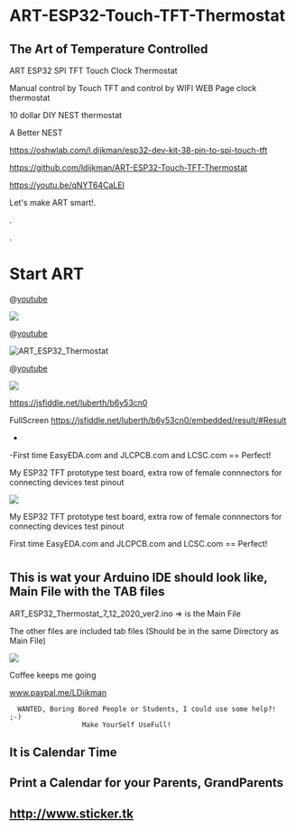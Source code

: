 # ART-ESP32-Touch-TFT-Thermostat

## The Art of Temperature Controlled

ART ESP32 SPI TFT Touch Clock Thermostat

Manual control by Touch TFT and control by WIFI WEB Page clock thermostat

10 dollar DIY NEST thermostat

A Better NEST

https://oshwlab.com/l.dijkman/esp32-dev-kit-38-pin-to-spi-touch-tft

https://github.com/ldijkman/ART-ESP32-Touch-TFT-Thermostat


https://youtu.be/qNYT64CaLEI




Let's make ART smart!.

.

.
#
# Start ART

@[youtube](http://youtu.be/qNYT64CaLEI)

<img src="https://image.easyeda.com/pullimage/0pvffSdQuBwEW5eRixJsPd3uQcttBgp2v1z47P3t.jpeg">

@[youtube](http://youtu.be/qNYT64CaLEI)

![ART_ESP32_Thermostat](https://user-images.githubusercontent.com/45427770/101690375-8d377400-3a6d-11eb-8191-ab8abd6a1b2d.png)

@[youtube](http://youtu.be/qNYT64CaLEI)

<img src="https://image.easyeda.com/pullimage/A4bHd1cMRSmGSywTSo8FhNrSkIzuRznVZiUuAgie.jpeg">

https://jsfiddle.net/luberth/b6y53cn0

FullScreen https://jsfiddle.net/luberth/b6y53cn0/embedded/result/#Result

-

-First time EasyEDA.com and JLCPCB.com and LCSC.com == Perfect!

My ESP32 TFT prototype test board, extra row of female connnectors for connecting devices test pinout

<img src="https://github.com/ldijkman/ART-ESP32-Touch-TFT-Thermostat/blob/main/ESP32_SPI_touch_TFT_PCB.jpeg">

My ESP32 TFT prototype test board, extra row of female connnectors for connecting devices test pinout

First time EasyEDA.com and JLCPCB.com and LCSC.com == Perfect!

#
## This is wat your Arduino IDE should look like, Main File with the TAB files

ART_ESP32_Thermostat_7_12_2020_ver2.ino => is the Main File

The other files are included tab files (Should be in the same Directory as Main File)

<img src="https://image.easyeda.com/pullimage/VNE6BX0bdmtFa41PH79R6Qq3eSFhpZg6qHJ66yZu.jpeg">



Coffee keeps me going

www.paypal.me/LDijkman
    


              

                
      WANTED, Boring Bored People or Students, I could use some help?!  ;-) 
                      Make YourSelf UseFull!
                      
                      
                      
## It is Calendar Time
## Print a Calendar for your Parents, GrandParents
## http://www.sticker.tk
